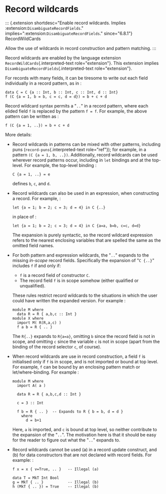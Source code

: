 Record wildcards
================

::: {.extension shortdesc="Enable record wildcards.
Implies :extension:`DisambiguateRecordFields`." implies=":extension:`DisambiguateRecordFields`." since="6.8.1"}
RecordWildCards

Allow the use of wildcards in record construction and pattern matching.
:::

Record wildcards are enabled by the language extension
`RecordWildCards`{.interpreted-text role="extension"}. This extension
implies `DisambiguateRecordFields`{.interpreted-text role="extension"}.

For records with many fields, it can be tiresome to write out each field
individually in a record pattern, as in :

    data C = C {a :: Int, b :: Int, c :: Int, d :: Int}
    f (C {a = 1, b = b, c = c, d = d}) = b + c + d

Record wildcard syntax permits a \"`..`\" in a record pattern, where
each elided field `f` is replaced by the pattern `f = f`. For example,
the above pattern can be written as :

    f (C {a = 1, ..}) = b + c + d

More details:

-   Record wildcards in patterns can be mixed with other patterns,
    including puns (`record-puns`{.interpreted-text role="ref"}); for
    example, in a pattern `(C {a = 1, b, ..})`. Additionally, record
    wildcards can be used wherever record patterns occur, including in
    `let` bindings and at the top-level. For example, the top-level
    binding :

        C {a = 1, ..} = e

    defines `b`, `c`, and `d`.

-   Record wildcards can also be used in an expression, when
    constructing a record. For example, :

        let {a = 1; b = 2; c = 3; d = 4} in C {..}

    in place of :

        let {a = 1; b = 2; c = 3; d = 4} in C {a=a, b=b, c=c, d=d}

    The expansion is purely syntactic, so the record wildcard expression
    refers to the nearest enclosing variables that are spelled the same
    as the omitted field names.

-   For both pattern and expression wildcards, the \"`..`\" expands to
    the missing *in-scope* record fields. Specifically the expansion of
    \"`C {..}`\" includes `f` if and only if:

    -   `f` is a record field of constructor `C`.
    -   The record field `f` is in scope somehow (either qualified or
        unqualified).

    These rules restrict record wildcards to the situations in which the
    user could have written the expanded version. For example :

        module M where
          data R = R { a,b,c :: Int }
        module X where
          import M( R(R,a,c) )
          f a b = R { .. }

    The `R{..}` expands to `R{a=a}`, omitting `b` since the record field
    is not in scope, and omitting `c` since the variable `c` is not in
    scope (apart from the binding of the record selector `c`, of
    course).

-   When record wildcards are use in record construction, a field `f` is
    initialised only if `f` is in scope, and is not imported or bound at
    top level. For example, `f` can be bound by an enclosing pattern
    match or let/where-binding. For example :

        module M where
          import A( a )

          data R = R { a,b,c,d :: Int }

          c = 3 :: Int

          f b = R { .. }  -- Expands to R { b = b, d = d }
            where
              d = b+1

    Here, `a` is imported, and `c` is bound at top level, so neither
    contribute to the expansion of the \"`..`\". The motivation here is
    that it should be easy for the reader to figure out what the
    \"`..`\" expands to.

-   Record wildcards cannot be used (a) in a record update construct,
    and
    \(b) for data constructors that are not declared with record fields. For
    example: :

        f x = x { v=True, .. }   -- Illegal (a)

        data T = MkT Int Bool
        g = MkT { .. }           -- Illegal (b)
        h (MkT { .. }) = True    -- Illegal (b)
